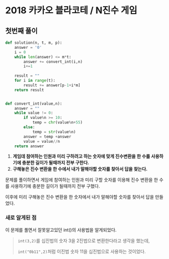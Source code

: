 # 2018 카카오 블라코테 / N진수 게임

## 첫번째 풀이

```python
def solution(n, t, m, p):
    answer = '0'  
    i = 0
    while len(answer) <= m*t:
        answer += convert_int(i,n)
        i+=1
        
    result = ""
    for i in range(t):
        result += answer[p-1+i*m]
    return result


def convert_int(value,n):
    answer = ""
    while value != 0:
        if value%n >= 10:
            temp = chr(value%n+55)
        else:
            temp = str(value%n)
        answer = temp +answer
        value = value//n
    return answer
```

1. __게임데 참여하는 인원과 미리 구하려고 하는 숫자에 맞게 진수변환을 한 수를 사용하기에 충분한 길이가 될때까지 전부 구한다.__
2. __구해놓은 진수 변환을 한 수에서 내가 말해야할 숫자를 찾아서 답을 찾는다.__



문제를 풀이하면서 게임에 참여하는 인원과 미리 구할 숫자를 이용해 진수 변환을 한 수를 사용하기에 충분한 길이가 될때까지 전부 구했다.

이후에 미리 구해놓은 진수 변환을 한 숫자에서 내가 말해야할 숫자를 찾아서 답을 만들었다.



### 새로 알게된 점

이 문제를 풀면서 잘못알고있던 int()의 사용법을 알게되었다.

>`int(3,2)`를 십진법의 숫자 3을 2진법으로 변환한다라고 생각을 했는데,
>
>`int("0b11",2)`처럼 이진법 숫자 11을 십진법으로 사용하는 것이었다.

